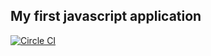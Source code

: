 ## My first javascript application

[![Circle CI](https://circleci.com/gh/zidein07/ToDoList.svg?style=svg)](https://circleci.com/gh/zidein07/ToDoList)
